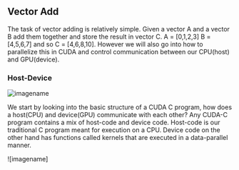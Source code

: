 ## Vector Add

The task of vector adding is relatively simple. Given a vector A and a vector B add them together and store the result in vector C.
A = [0,1,2,3] B = [4,5,6,7] and so C = [4,6,8,10]. However we will also go into how to parallelize this in CUDA and control communication
between our CPU(host) and GPU(device).


### Host-Device
![imagename](https://avabodha.in/content/images/2021/07/image-29.png)

We start by looking into the basic structure of a CUDA C program, how does a host(CPU) and device(GPU) communicate with each other?
Any CUDA-C program contains a mix of host-code and device code. Host-code is our traditional C program meant for execution on a CPU.
Device code on the other hand has functions called kernels that are executed in a data-parallel manner. 

![imagename]